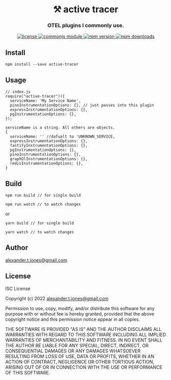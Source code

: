 <h1 align="center" style="border-bottom: none;">⚒️ active tracer</h1>

<h3 align="center">OTEL plugins I commonly use.</h3>

<p align="center">
        <a href="./LICENSE">
    <img alt="license" src="https://img.shields.io/badge/license-ISC-blue.svg" />
  </a> <a href="https://requirejs.org/docs/commonjs.html">
      <img alt="commonjs module" src="https://img.shields.io/badge/module-CommonJS-blue" />
    </a> <a href="https://www.npmjs.com/package/active-tracer">
    <img alt="npm version" src="https://img.shields.io/npm/v/active-tracer.svg?style=flat" />
  </a> <a href="https://www.npmjs.com/package/active-tracer">
    <img alt="npm downloads" src="https://img.shields.io/npm/dt/active-tracer.svg?style=flat" />
  </a> 
    </p>

## Install

```
npm install --save active-tracer
```

## Usage

```
// index.js
require("active-tracer")({
  serviceName: 'My Service Name',
  pinoInstrumentationOptions: {}, // just passes into this plugin
  expressInstrumentationOptions: {},
  pgInstrumentationOptions: {},
});
```

```
serviceName is a string. All others are objects.
{
  serviceName: '' //dafualt to 'UNKNOWN_SERVICE,
  expressInstrumentationOptions: {},
  fastifyInstrumentationOptions: {},
  pgInstrumentationOptions: {},
  pinoInstrumentationOptions: {},
  graphQlInstrumentationOptions: {},
  redisInstrumentationOptions: {},
}

```

## Build

```
npm run build // for single build

npm run watch // to watch changes
```

or

```
yarn build // for single build

yarn watch // to watch changes
```

## Author

[alexander.t.jones@gmail.com](mailto:alexander.t.jones@gmail.com)

## License

ISC License

Copyright (c) 2022 alexander.t.jones@gmail.com

Permission to use, copy, modify, and/or distribute this software for any
purpose with or without fee is hereby granted, provided that the above
copyright notice and this permission notice appear in all copies.

THE SOFTWARE IS PROVIDED "AS IS" AND THE AUTHOR DISCLAIMS ALL WARRANTIES
WITH REGARD TO THIS SOFTWARE INCLUDING ALL IMPLIED WARRANTIES OF
MERCHANTABILITY AND FITNESS. IN NO EVENT SHALL THE AUTHOR BE LIABLE FOR
ANY SPECIAL, DIRECT, INDIRECT, OR CONSEQUENTIAL DAMAGES OR ANY DAMAGES
WHATSOEVER RESULTING FROM LOSS OF USE, DATA OR PROFITS, WHETHER IN AN
ACTION OF CONTRACT, NEGLIGENCE OR OTHER TORTIOUS ACTION, ARISING OUT OF
OR IN CONNECTION WITH THE USE OR PERFORMANCE OF THIS SOFTWARE.
